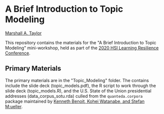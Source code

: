 # A Brief Introduction to Topic Modeling

[Marshall A. Taylor](https://www.marshalltaylor.net)

This repository contains the materials for the "A Brief Introduction to Topic Modeling" mini-workshop, held as part of the [2020 HSI Learning Resilience Conference](https://nmsu-engineering.zohobackstage.com/BuildingHSILearningResilienceintheFaceofCrisis).

## Primary Materials
The primary materials are in the "Topic_Modeling" folder. The contains include the slide deck (topic_models.pdf), the R script to work through the slide deck (topic_models.R), and the U.S. State of the Union presidential addresses (data_corpus_sotu.rda) culled from the `quanteda.corpora` package maintained by [Kenneth Benoit, Kohei Watanabe, and Stefan M\:ueller](https://github.com/quanteda/quanteda.corpora).
